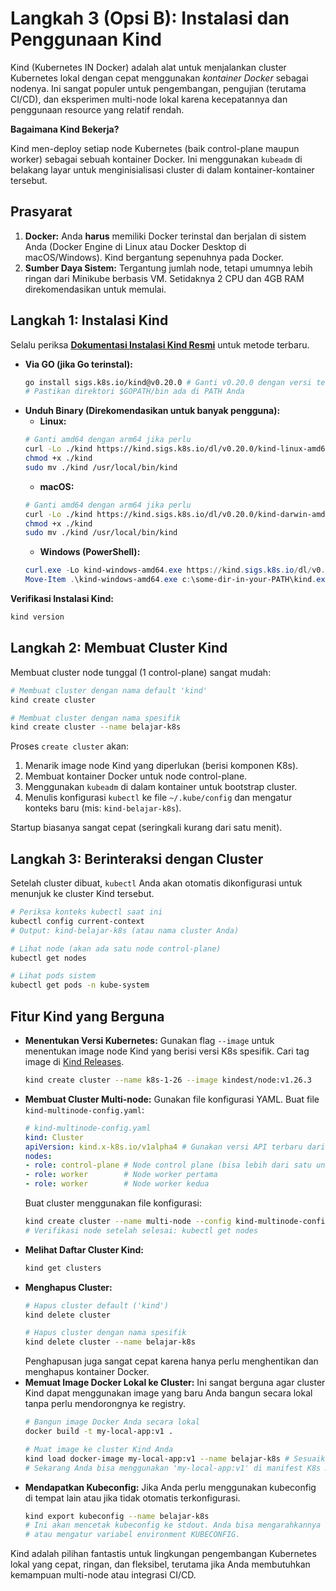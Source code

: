 # Langkah 3 (Opsi B): Instalasi dan Penggunaan Kind

Kind (Kubernetes IN Docker) adalah alat untuk menjalankan cluster Kubernetes lokal dengan cepat menggunakan *kontainer Docker* sebagai nodenya. Ini sangat populer untuk pengembangan, pengujian (terutama CI/CD), dan eksperimen multi-node lokal karena kecepatannya dan penggunaan resource yang relatif rendah.

**Bagaimana Kind Bekerja?**

Kind men-deploy setiap node Kubernetes (baik control-plane maupun worker) sebagai sebuah kontainer Docker. Ini menggunakan `kubeadm` di belakang layar untuk menginisialisasi cluster di dalam kontainer-kontainer tersebut.

## Prasyarat

1.  **Docker:** Anda **harus** memiliki Docker terinstal dan berjalan di sistem Anda (Docker Engine di Linux atau Docker Desktop di macOS/Windows). Kind bergantung sepenuhnya pada Docker.
2.  **Sumber Daya Sistem:** Tergantung jumlah node, tetapi umumnya lebih ringan dari Minikube berbasis VM. Setidaknya 2 CPU dan 4GB RAM direkomendasikan untuk memulai.

## Langkah 1: Instalasi Kind

Selalu periksa **[Dokumentasi Instalasi Kind Resmi](https://kind.sigs.k8s.io/docs/user/quick-start/#installation)** untuk metode terbaru.

*   **Via GO (jika Go terinstal):**
    ```bash
    go install sigs.k8s.io/kind@v0.20.0 # Ganti v0.20.0 dengan versi terbaru
    # Pastikan direktori $GOPATH/bin ada di PATH Anda
    ```
*   **Unduh Binary (Direkomendasikan untuk banyak pengguna):**
    *   **Linux:**
      ```bash
      # Ganti amd64 dengan arm64 jika perlu
      curl -Lo ./kind https://kind.sigs.k8s.io/dl/v0.20.0/kind-linux-amd64
      chmod +x ./kind
      sudo mv ./kind /usr/local/bin/kind
      ```
    *   **macOS:**
      ```bash
      # Ganti amd64 dengan arm64 jika perlu
      curl -Lo ./kind https://kind.sigs.k8s.io/dl/v0.20.0/kind-darwin-amd64
      chmod +x ./kind
      sudo mv ./kind /usr/local/bin/kind
      ```
    *   **Windows (PowerShell):**
      ```powershell
      curl.exe -Lo kind-windows-amd64.exe https://kind.sigs.k8s.io/dl/v0.20.0/kind-windows-amd64
      Move-Item .\kind-windows-amd64.exe c:\some-dir-in-your-PATH\kind.exe
      ```

**Verifikasi Instalasi Kind:**
```bash
kind version
```

## Langkah 2: Membuat Cluster Kind

Membuat cluster node tunggal (1 control-plane) sangat mudah:

```bash
# Membuat cluster dengan nama default 'kind'
kind create cluster

# Membuat cluster dengan nama spesifik
kind create cluster --name belajar-k8s
```

Proses `create cluster` akan:
1.  Menarik image node Kind yang diperlukan (berisi komponen K8s).
2.  Membuat kontainer Docker untuk node control-plane.
3.  Menggunakan `kubeadm` di dalam kontainer untuk bootstrap cluster.
4.  Menulis konfigurasi `kubectl` ke file `~/.kube/config` dan mengatur konteks baru (mis: `kind-belajar-k8s`).

Startup biasanya sangat cepat (seringkali kurang dari satu menit).

## Langkah 3: Berinteraksi dengan Cluster

Setelah cluster dibuat, `kubectl` Anda akan otomatis dikonfigurasi untuk menunjuk ke cluster Kind tersebut.

```bash
# Periksa konteks kubectl saat ini
kubectl config current-context
# Output: kind-belajar-k8s (atau nama cluster Anda)

# Lihat node (akan ada satu node control-plane)
kubectl get nodes

# Lihat pods sistem
kubectl get pods -n kube-system
```

## Fitur Kind yang Berguna

*   **Menentukan Versi Kubernetes:** Gunakan flag `--image` untuk menentukan image node Kind yang berisi versi K8s spesifik. Cari tag image di [Kind Releases](https://github.com/kubernetes-sigs/kind/releases).
    ```bash
    kind create cluster --name k8s-1-26 --image kindest/node:v1.26.3
    ```
*   **Membuat Cluster Multi-node:** Gunakan file konfigurasi YAML.
    Buat file `kind-multinode-config.yaml`:
    ```yaml
    # kind-multinode-config.yaml
    kind: Cluster
    apiVersion: kind.x-k8s.io/v1alpha4 # Gunakan versi API terbaru dari docs Kind
    nodes:
    - role: control-plane # Node control plane (bisa lebih dari satu untuk HA)
    - role: worker        # Node worker pertama
    - role: worker        # Node worker kedua
    ```
    Buat cluster menggunakan file konfigurasi:
    ```bash
    kind create cluster --name multi-node --config kind-multinode-config.yaml
    # Verifikasi node setelah selesai: kubectl get nodes
    ```
*   **Melihat Daftar Cluster Kind:**
    ```bash
    kind get clusters
    ```
*   **Menghapus Cluster:**
    ```bash
    # Hapus cluster default ('kind')
    kind delete cluster

    # Hapus cluster dengan nama spesifik
    kind delete cluster --name belajar-k8s
    ```
    Penghapusan juga sangat cepat karena hanya perlu menghentikan dan menghapus kontainer Docker.
*   **Memuat Image Docker Lokal ke Cluster:** Ini sangat berguna agar cluster Kind dapat menggunakan image yang baru Anda bangun secara lokal tanpa perlu mendorongnya ke registry.
    ```bash
    # Bangun image Docker Anda secara lokal
    docker build -t my-local-app:v1 .

    # Muat image ke cluster Kind Anda
    kind load docker-image my-local-app:v1 --name belajar-k8s # Sesuaikan nama cluster
    # Sekarang Anda bisa menggunakan 'my-local-app:v1' di manifest K8s Anda
    ```
*   **Mendapatkan Kubeconfig:** Jika Anda perlu menggunakan kubeconfig di tempat lain atau jika tidak otomatis terkonfigurasi.
    ```bash
    kind export kubeconfig --name belajar-k8s
    # Ini akan mencetak kubeconfig ke stdout. Anda bisa mengarahkannya ke file
    # atau mengatur variabel environment KUBECONFIG.
    ```

Kind adalah pilihan fantastis untuk lingkungan pengembangan Kubernetes lokal yang cepat, ringan, dan fleksibel, terutama jika Anda membutuhkan kemampuan multi-node atau integrasi CI/CD.

